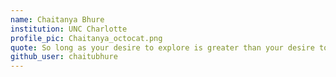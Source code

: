 ```yaml
---
name: Chaitanya Bhure
institution: UNC Charlotte
profile_pic: Chaitanya_octocat.png
quote: So long as your desire to explore is greater than your desire to not screw up, you are on the right track - Ed Helms
github_user: chaitubhure
---
```

